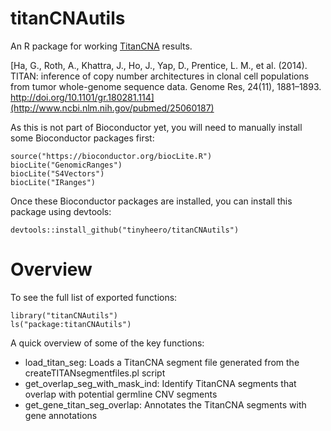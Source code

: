 # titanCNAutils

An R package for working [TitanCNA](https://github.com/gavinha/TitanCNA) results.

[Ha, G., Roth, A., Khattra, J., Ho, J., Yap, D., Prentice, L. M., et al. (2014). TITAN: inference of copy number architectures in clonal cell populations from tumor whole-genome sequence data. Genome Res, 24(11), 1881–1893. http://doi.org/10.1101/gr.180281.114](http://www.ncbi.nlm.nih.gov/pubmed/25060187)

As this is not part of Bioconductor yet, you will need to manually install some Bioconductor packages first:

```{r}
source("https://bioconductor.org/biocLite.R")
biocLite("GenomicRanges")
biocLite("S4Vectors")
biocLite("IRanges")
```

Once these Bioconductor packages are installed, you can install this package using devtools:

```{r}
devtools::install_github("tinyheero/titanCNAutils")
```

# Overview

To see the full list of exported functions:

```{r}
library("titanCNAutils")
ls("package:titanCNAutils")
```

A quick overview of some of the key functions:

* load_titan_seg: Loads a TitanCNA segment file generated from the createTITANsegmentfiles.pl script
* get_overlap_seg_with_mask_ind: Identify TitanCNA segments that overlap with potential germline CNV segments
* get_gene_titan_seg_overlap: Annotates the TitanCNA segments with gene annotations
